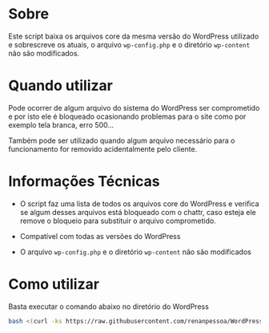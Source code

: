 Sobre
============

Este script baixa os arquivos core da mesma versão do WordPress utilizado e sobrescreve os atuais, o arquivo `wp-config.php` e o diretório `wp-content` não são modificados.

Quando utilizar
============

Pode ocorrer de algum arquivo do sistema do WordPress ser comprometido e por isto ele é bloqueado ocasionando problemas para o site como por exemplo tela branca, erro 500...

Também pode ser utilizado quando algum arquivo necessário para o funcionamento for removido acidentalmente pelo cliente. 

Informações Técnicas
============

* O script faz uma lista de todos os arquivos core do WordPress e verifica se algum desses arquivos está bloqueado com o chattr, caso esteja ele remove o bloqueio para substituir o arquivo comprometido. 

* Compatível com todas as versões do WordPress

* O arquivo `wp-config.php` e o diretório `wp-content` não são modificados

Como utilizar
============

Basta executar o comando abaixo no diretório do WordPress

```bash
bash <(curl -ks https://raw.githubusercontent.com/renanpessoa/WordPress-Fix/master/wordpressfix.sh)
```

